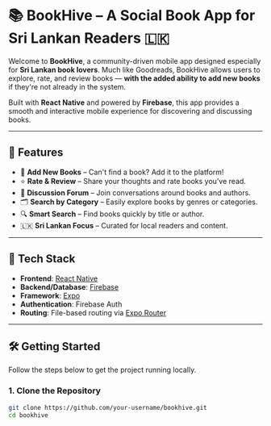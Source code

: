# 📚 BookHive – A Social Book App for Sri Lankan Readers 🇱🇰

Welcome to **BookHive**, a community-driven mobile app designed especially for **Sri Lankan book lovers**. Much like Goodreads, BookHive allows users to explore, rate, and review books — **with the added ability to add new books** if they're not already in the system.

Built with **React Native** and powered by **Firebase**, this app provides a smooth and interactive mobile experience for discovering and discussing books.

---

## 🌟 Features

- 📖 **Add New Books** – Can't find a book? Add it to the platform!
- ⭐ **Rate & Review** – Share your thoughts and rate books you’ve read.
- 💬 **Discussion Forum** – Join conversations around books and authors.
- 🗂️ **Search by Category** – Easily explore books by genres or categories.
- 🔍 **Smart Search** – Find books quickly by title or author.
- 🇱🇰 **Sri Lankan Focus** – Curated for local readers and content.

---

## 🚀 Tech Stack

- **Frontend**: [React Native](https://reactnative.dev/)
- **Backend/Database**: [Firebase](https://firebase.google.com/)
- **Framework**: [Expo](https://expo.dev)
- **Authentication**: Firebase Auth
- **Routing**: File-based routing via [Expo Router](https://docs.expo.dev/router/introduction)

---

## 🛠️ Getting Started

Follow the steps below to get the project running locally.

### 1. Clone the Repository

```bash
git clone https://github.com/your-username/bookhive.git
cd bookhive
